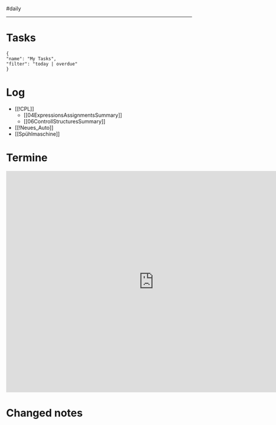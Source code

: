 #daily

---
# Tasks

```todoist
{
"name": "My Tasks",
"filter": "today | overdue"
}
```

# Log 
- [[!CPL]]
	- [[04ExpressionsAssignmentsSummary]]
	- [[06ControllStructuresSummary]]
- [[!Neues_Auto]]
- [[Spühlmaschine]]

# Termine
<iframe src="https://pim.etesync.com/pim/events" style="border: 0" width="800" height="600" frameborder="0" scrolling="no"></iframe>

# Changed notes
